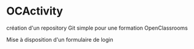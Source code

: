 # OCActivity
création d'un repository Git simple pour une formation OpenClassrooms

Mise à disposition d'un formulaire de login